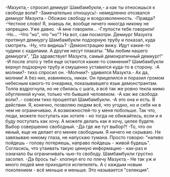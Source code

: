   -Мазукта,- спросил демиург Шамбамбукли,- а как ты относишься к свободе воли?
-Замечательно отношусь!- немедленно отозвался демиург Мазукта.- Обожаю свободу и вседозволенность.
-Правда?
-Честное слово! Я, знаешь ли, вообще ничего никогда никому не запрещаю. Уже давно.
-А мне говорили...
-Глупости тебе говорили!
-Но...
-Что "но", что "но"? На вот, сам посмотри.
Демиург Мазукта протянул демиургу Шамбамбукли подзорную трубу и показал, куда смотреть.
-Ну, что видишь?
-Демонстрацию вижу. Идут какие-то чудики с кадилами. А другие несут плакаты: "Мы любим нашего демиурга", "Да здравствует Мазукта, самый демократичный демиург!"
-И после этого у тебя еще остаются какие-то сомнения?
Шамбамбукли вернул подзорную трубу и смущенно уставился куда-то в сторону.
-А молнии?- тихо спросил он.
-Молнии?- удивился Мазукта.- Ах да, молнии! А без них, извиняюсь, никак.
Он прицелился и поразил громом небесным какого-то очкарика, показывавшего язык демонстрантам. Толпа вздрогнула, но не сбилась с шага, а всё так же ровно текла мимо обугленной кучки, только что бывшей человеком.
-А как же свобода воли?..- совсем тихо прошептал Шамбамбукли.
-А это она и есть. В действии. Я, конечно, позволяю людям всё, что угодно, но и себя ни в чем не ограничиваю. А возможностей-то у меня побольше. Так что, люди, можете поступать как хотите - но тогда не обижайтесь, если и я буду поступать как хочу. А можете делать как я хочу, целее будете. Выбор совершенно свободный.
-Да где же тут выбор?!
-То, что он явный, еще не делает его менее свободным. Я ничего не скрываю. Не завязываю никому глаза, не напускаю тумана. Просто говорю: "налево пойдешь - голову потеряешь, направо пойдешь - живой будешь". Согласись, что утаивать такую ценную информацию - как-раз и означало бы ограничивать чью-то свободу.
Шамбамбукли грустно засопел.
-Да брось ты!- хлопнул его по плечу Мазукта.- Не так уж и много людей мне приходится испепелять. А с каждым новым поколением - всё меньше и меньше. Это называется "селекция".      